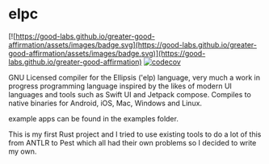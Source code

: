# elpc

[![https://good-labs.github.io/greater-good-affirmation/assets/images/badge.svg](https://good-labs.github.io/greater-good-affirmation/assets/images/badge.svg)](https://good-labs.github.io/greater-good-affirmation)
[![codecov](https://codecov.io/gh/elp-lang/elpc/graph/badge.svg?token=9HRZ43JYME)](https://codecov.io/gh/elp-lang/elpc)

GNU Licensed compiler for the Ellipsis ('elp) language, very much a work in progress programming language inspired by the likes of modern UI languages and tools such as Swift UI and Jetpack compose. Compiles to native binaries for Android, iOS, Mac, Windows and Linux.

example apps can be found in the examples folder.

This is my first Rust project and I tried to use existing tools to do a lot of this from ANTLR to Pest which all had their own problems so I decided to write my own.
